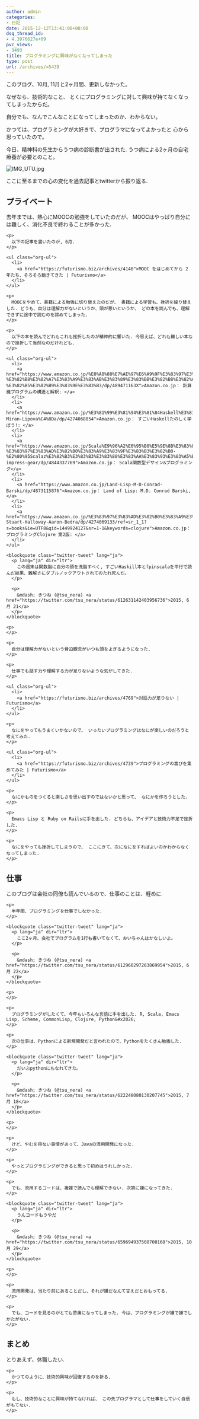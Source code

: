 ```yaml
---
author: admin
categories:
- 日記
date: 2015-12-12T13:41:00+00:00
dsq_thread_id:
- 4.3976627e+09
pvc_views:
- 3493
title: プログラミングに興味がなくなってしまった
type: post
url: /archives/=5439
---
```


このブログ、10月, 11月と2ヶ月間、更新しなかった。 

なぜなら、技術的なこと、 とくにプログラミングに対して興味が持てなくなってしまったからだ。 

自分でも、なんでこんなことになってしまったのか、わからない。 

かつては、プログラミングが大好きで、プログラマになってよかったと 心から思っていたので。 

今日、精神科の先生からうつ病の診断書が出された. うつ病による2ヶ月の自宅療養が必要とのこと。 

<div class="figure">
  <p>
    <img src="https://futurismo.biz/wp-content/uploads/wpid-IMG_UTU.jpg" alt="IMG_UTU.jpg" />
  </p></p>
</div>

ここに至るまでの心の変化を過去記事とtwitterから振り返る. 

<div id="outline-container-orgheadline1" class="outline-2">
  <h2 id="orgheadline1">
    プライベート
  </h2>
  
  <div class="outline-text-2" id="text-orgheadline1">
    <p>
      去年までは、熱心にMOOCの勉強をしていたのだが、 MOOCはやっぱり自分には難しく、消化不良で終わることが多かった.
    </p>
    
    <p>
      以下の記事を書いたのが, 6月.
    </p>
    
    <ul class="org-ul">
      <li>
        <a href="https://futurismo.biz/archives/4140">MOOC をはじめてから 2 年たち、そろそろ飽きてきた | Futurismo</a>
      </li>
    </ul>
    
    <p>
      MOOCをやめて、書籍による勉強に切り替えたのだが、 書籍による学習も、挫折を繰り替えした. どうも、自分は理解力がないというか、頭が悪いというか、 どの本を読んでも、理解できずに途中で読むのを諦めてしまった.
    </p>
    
    <p>
      以下の本を読んでどれもこれも挫折したのが精神的に響いた. 今思えば、どれも難しい本なので挫折して当然なのだけれども.
    </p>
    
    <ul class="org-ul">
      <li>
        <a href="https://www.amazon.co.jp/%E8%A8%88%E7%AE%97%E6%A9%9F%E3%83%97%E3%83%AD%E3%82%B0%E3%83%A9%E3%83%A0%E3%81%AE%E6%A7%8B%E9%80%A0%E3%81%A8%E8%A7%A3%E9%87%88-%E3%82%B8%E3%82%A7%E3%83%A9%E3%83%AB%E3%83%89%E3%83%BB%E3%82%B8%E3%82%A7%E3%82%A4-%E3%82%B5%E3%82%B9%E3%83%9E%E3%83%B3/dp/489471163X">Amazon.co.jp： 計算機プログラムの構造と解釈: </a>
      </li>
      <li>
        <a href="https://www.amazon.co.jp/%E3%81%99%E3%81%94%E3%81%84Haskell%E3%81%9F%E3%81%AE%E3%81%97%E3%81%8F%E5%AD%A6%E3%81%BC%E3%81%86-Miran-Lipova%C4%8Da/dp/4274068854">Amazon.co.jp： すごいHaskellたのしく学ぼう!: </a>
      </li>
      <li>
        <a href="https://www.amazon.co.jp/Scala%E9%96%A2%E6%95%B0%E5%9E%8B%E3%83%87%E3%82%B6%E3%82%A4%E3%83%B3-%E3%83%97%E3%83%AD%E3%82%B0%E3%83%A9%E3%83%9F%E3%83%B3%E3%82%B0-%E2%80%95Scalaz%E3%82%B3%E3%83%B3%E3%83%88%E3%83%AA%E3%83%93%E3%83%A5%E3%83%BC%E3%82%BF%E3%83%BC%E3%81%AB%E3%82%88%E3%82%8B%E9%96%A2%E6%95%B0%E5%9E%8B%E5%BE%B9%E5%BA%95%E3%82%AC%E3%82%A4%E3%83%89-impress-gear/dp/4844337769">Amazon.co.jp： Scala関数型デザイン&プログラミング</a>
      </li>
      <li>
        <a href="https://www.amazon.co.jp/Land-Lisp-M-D-Conrad-Barski/dp/4873115876">Amazon.co.jp： Land of Lisp: M.D. Conrad Barski, </a>
      </li>
      <li>
        <a href="https://www.amazon.co.jp/%E3%83%97%E3%83%AD%E3%82%B0%E3%83%A9%E3%83%9F%E3%83%B3%E3%82%B0Clojure-Stuart-Halloway-Aaron-Bedra/dp/4274069133/ref=sr_1_1?s=books&ie=UTF8&qid=1449924127&sr=1-1&keywords=clojure">Amazon.co.jp： プログラミングClojure 第2版: </a>
      </li>
    </ul>
    
    <blockquote class="twitter-tweet" lang="ja">
      <p lang="ja" dir="ltr">
        この週末は関数脳に自分の頭を洗脳すべく, すごいHaskill本とfpinscalaを平行で読んだ結果、難解さにダブルノックアウトされてのたれ死んだ。
      </p>
      
      <p>
        &mdash; きつね (@tsu_nera) <a href="https://twitter.com/tsu_nera/status/612631142403956736">2015, 6月 21</a>
      </p>
    </blockquote>
    
    <p>
    </p>
    
    <p>
      自分は理解力がないという脅迫観念がいつも頭をよぎるようになった.
    </p>
    
    <p>
      仕事でも話す力や理解する力が足りないような気がしてきた.
    </p>
    
    <ul class="org-ul">
      <li>
        <a href="https://futurismo.biz/archives/4769">対話力が足りない | Futurismo</a>
      </li>
    </ul>
    
    <p>
      なにをやってもうまくいかないので、 いったいプログラミングはなにが楽しいのだろうと考えてみた.
    </p>
    
    <ul class="org-ul">
      <li>
        <a href="https://futurismo.biz/archives/4739">プログラミングの喜びを集めてみた | Futurismo</a>
      </li>
    </ul>
    
    <p>
      なにかものをつくると楽しさを思い出すのではないかと思って、 なにかを作ろうとした.
    </p>
    
    <p>
      Emacs Lisp と Ruby on Railsに手を出した. どちらも、アイデアと技術力不足で挫折した.
    </p>
    
    <p>
      なにをやっても挫折してしまうので、 ここにきて、次になにをすればよいのかわからなくなってしまった.
    </p>
  </div>
</div>

<div id="outline-container-orgheadline2" class="outline-2">
  <h2 id="orgheadline2">
    仕事
  </h2>
  
  <div class="outline-text-2" id="text-orgheadline2">
    <p>
      このブログは会社の同僚も読んでいるので、仕事のことは、軽めに.
    </p>
    
    <p>
      半年間、プログラミングを仕事でしなかった.
    </p>
    
    <blockquote class="twitter-tweet" lang="ja">
      <p lang="ja" dir="ltr">
        ここ2ヶ月、会社でプログラムを1行も書いてなくて、おいちゃんはかなしいよ。
      </p>
      
      <p>
        &mdash; きつね (@tsu_nera) <a href="https://twitter.com/tsu_nera/status/612960297263869954">2015, 6月 22</a>
      </p>
    </blockquote>
    
    <p>
    </p>
    
    <p>
      プログラミングがしたくて、今年もいろんな言語に手を出した. R, Scala, Emacs Lisp, Scheme, CommonLisp, Clojure, Python&#x2026;
    </p>
    
    <p>
      次の仕事は、Pythonによる新規開発だと言われたので、Pythonをたくさん勉強した.
    </p>
    
    <blockquote class="twitter-tweet" lang="ja">
      <p lang="ja" dir="ltr">
        だいぶpythonにもなれてきた。
      </p>
      
      <p>
        &mdash; きつね (@tsu_nera) <a href="https://twitter.com/tsu_nera/status/622248080130207745">2015, 7月 18</a>
      </p>
    </blockquote>
    
    <p>
    </p>
    
    <p>
      けど、やむを得ない事情があって、Javaの流用開発になった.
    </p>
    
    <p>
      やっとプログラミングができると思って初めはうれしかった.
    </p>
    
    <p>
      でも、流用するコードは、複雑で読んでも理解できない. 次第に嫌になってきた.
    </p>
    
    <blockquote class="twitter-tweet" lang="ja">
      <p lang="ja" dir="ltr">
        うんコードもうやだ
      </p>
      
      <p>
        &mdash; きつね (@tsu_nera) <a href="https://twitter.com/tsu_nera/status/659694937508700160">2015, 10月 29</a>
      </p>
    </blockquote>
    
    <p>
    </p>
    
    <p>
      流用開発は、当たり前にあることだし、それが嫌だなんて甘えだとおもってる.
    </p>
    
    <p>
      でも、コードを見るのがとても苦痛になってしまった. 今は、プログラミングが嫌で嫌でしかたがない.
    </p>
  </div>
</div>

<div id="outline-container-orgheadline3" class="outline-2">
  <h2 id="orgheadline3">
    まとめ
  </h2>
  
  <div class="outline-text-2" id="text-orgheadline3">
    <p>
      とりあえず、休職したい.
    </p>
    
    <p>
      かつてのように、技術的興味が回復するのを祈る.
    </p>
    
    <p>
      もし、技術的なことに興味が持てなければ、 この先プログラマとして仕事をしていく自信がもてない.
    </p>
  </div>
</div>
